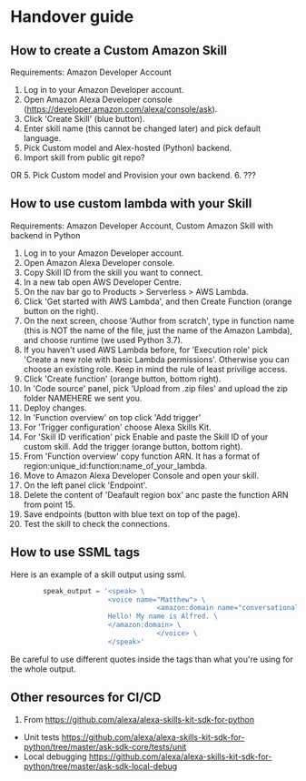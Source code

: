 # Handover guide

## How to create a Custom Amazon Skill
Requirements: Amazon Developer Account
1. Log in to your Amazon Developer account. 
2. Open Amazon Alexa Developer console (https://developer.amazon.com/alexa/console/ask).
3. Click 'Create Skill' (blue button).
4. Enter skill name (this cannot be changed later) and pick default language.
5. Pick Custom model and Alex-hosted (Python) backend.
6. Import skill from public git repo?

OR
5. Pick Custom model and Provision your own backend.
6. ???


## How to use custom lambda with your Skill
Requirements: Amazon Developer Account, Custom Amazon Skill with backend in Python
1. Log in to your Amazon Developer account. 
2. Open Amazon Alexa Developer console.
3. Copy Skill ID from the skill you want to connect.
4. In a new tab open AWS Developer Centre.
5. On the nav bar go to Products > Serverless > AWS Lambda.
6. Click 'Get started with AWS Lambda', and then Create Function (orange button on the right).
7. On the next screen, choose 'Author from scratch', type in function name (this is NOT the name of the file, just the name of the Amazon Lambda), and choose runtime (we used Python 3.7).
8. If you haven't used AWS Lambda before, for 'Execution role' pick 'Create a new role with basic Lambda permissions'. Otherwise you can choose an existing role. Keep in mind the rule of least privilige access.
9. Click 'Create function' (orange button, bottom right).
10. In 'Code source' panel, pick 'Upload from .zip files' and upload the zip folder  NAMEHERE we sent you.
11. Deploy changes.
12. In 'Function overview' on top click 'Add trigger'
13. For 'Trigger configuration' choose Alexa Skills Kit.
14. For 'Skill ID verification' pick Enable and paste the Skill ID of your custom skill. Add the trigger (orange button, bottom right).
15. From 'Function overview' copy function ARN. It has a format of region:unique_id:function:name_of_your_lambda.
16. Move to Amazon Alexa Developer Console and open your skill.
17. On the left panel click 'Endpoint'.
18. Delete the content of 'Deafault region box' anc paste the function ARN from point 15.
19. Save endpoints (button with blue text on top of the page).
20. Test the skill to check the connections.

## How to use SSML tags
Here is an example of a skill output using ssml. 
```python
        speak_output = '<speak> \
                        <voice name="Matthew"> \
						            <amazon:domain name="conversational"> \
                        Hello! My name is Alfred. \
                        </amazon:domain> \
						            </voice> \
                        </speak>'              
```
Be careful to use different quotes inside the tags than what you're using for the whole output.

## Other resources for CI/CD 
1. From https://github.com/alexa/alexa-skills-kit-sdk-for-python
* Unit tests https://github.com/alexa/alexa-skills-kit-sdk-for-python/tree/master/ask-sdk-core/tests/unit
* Local debugging https://github.com/alexa/alexa-skills-kit-sdk-for-python/tree/master/ask-sdk-local-debug
